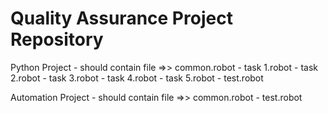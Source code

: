 # Quality Assurance Project Repository

Python Project - should contain file =>> common.robot - task 1.robot - task 2.robot - task 3.robot - task 4.robot - task 5.robot - test.robot

Automation Project - should contain file =>> common.robot - test.robot
